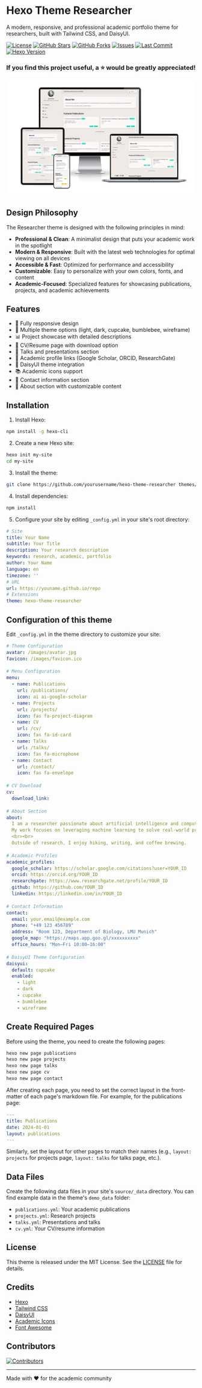 # Hexo Theme Researcher

A modern, responsive, and professional academic portfolio theme for researchers, built with Tailwind CSS, and DaisyUI.

[![License](https://img.shields.io/github/license/jiehua1995/hexo-theme-researcher)](https://github.com/jiehua1995/hexo-theme-researcher/blob/main/LICENSE)
[![GitHub Stars](https://img.shields.io/github/stars/jiehua1995/hexo-theme-researcher)](https://github.com/jiehua1995/hexo-theme-researcher/stargazers)
[![GitHub Forks](https://img.shields.io/github/forks/jiehua1995/hexo-theme-researcher)](https://github.com/jiehua1995/hexo-theme-researcher/network/members)
[![Issues](https://img.shields.io/github/issues/jiehua1995/hexo-theme-researcher)](https://github.com/jiehua1995/hexo-theme-researcher/issues)
[![Last Commit](https://img.shields.io/github/last-commit/jiehua1995/hexo-theme-researcher)](https://github.com/jiehua1995/hexo-theme-researcher/commits)
[![Hexo Version](https://img.shields.io/badge/hexo-%3E%3D7.0.0-blue)](https://hexo.io/)

### If you find this project useful, a ⭐️ would be greatly appreciated!

![Theme Preview](./source/images/preview.png)

## Design Philosophy

The Researcher theme is designed with the following principles in mind:

- **Professional & Clean**: A minimalist design that puts your academic work in the spotlight
- **Modern & Responsive**: Built with the latest web technologies for optimal viewing on all devices
- **Accessible & Fast**: Optimized for performance and accessibility
- **Customizable**: Easy to personalize with your own colors, fonts, and content
- **Academic-Focused**: Specialized features for showcasing publications, projects, and academic achievements

## Features

- 📱 Fully responsive design
- 🎨 Multiple theme options (light, dark, cupcake, bumblebee, wireframe)
- 📊 Project showcase with detailed descriptions
- 📝 CV/Resume page with download option
- 🎤 Talks and presentations section
- 🔗 Academic profile links (Google Scholar, ORCID, ResearchGate)
- 🎯 DaisyUI theme integration
- 📚 Academic icons support
- 📧 Contact information section
- 👤 About section with customizable content

## Installation

1. Install Hexo:
```bash
npm install -g hexo-cli
```

2. Create a new Hexo site:
```bash
hexo init my-site
cd my-site
```

3. Install the theme:
```bash
git clone https://github.com/yourusername/hexo-theme-researcher themes/hexo-theme-researcher
```

4. Install dependencies:
```bash
npm install
```

5. Configure your site by editing `_config.yml` in your site's root directory:
```yaml
# Site
title: Your Name
subtitle: Your Title
description: Your research description
keywords: research, academic, portfolio
author: Your Name
language: en
timezone: ''
# URL
url: https://youname.github.io/repo
# Extensions
theme: hexo-theme-researcher
```

## Configuration of this theme

Edit `_config.yml` in the theme directory to customize your site:

```yaml
# Theme Configuration
avatar: /images/avatar.jpg
favicon: /images/favicon.ico

# Menu Configuration
menu:
  - name: Publications
    url: /publications/
    icon: ai ai-google-scholar
  - name: Projects
    url: /projects/
    icon: fas fa-project-diagram
  - name: CV
    url: /cv/
    icon: fas fa-id-card
  - name: Talks
    url: /talks/
    icon: fas fa-microphone
  - name: Contact
    url: /contact/
    icon: fas fa-envelope

# CV Download
cv:
  download_link: 

# About Section
about:
  I am a researcher passionate about artificial intelligence and computational biology.
  My work focuses on leveraging machine learning to solve real-world problems.
  <br><br>
  Outside of research, I enjoy hiking, writing, and coffee brewing.

# Academic Profiles
academic_profiles:
  google_scholar: https://scholar.google.com/citations?user=YOUR_ID
  orcid: https://orcid.org/YOUR_ID
  researchgate: https://www.researchgate.net/profile/YOUR_ID
  github: https://github.com/YOUR_ID
  linkedin: https://linkedin.com/in/YOUR_ID

# Contact Information
contact:
  email: your.email@example.com
  phone: "+49 123 456789"
  address: "Room 123, Department of Biology, LMU Munich"
  google_map: "https://maps.app.goo.gl/xxxxxxxxxx"
  office_hours: "Mon–Fri 10:00–16:00"

# DaisyUI Theme Configuration
daisyui:
  default: cupcake
  enabled:
    - light
    - dark
    - cupcake
    - bumblebee
    - wireframe
```

## Create Required Pages

Before using the theme, you need to create the following pages:

```bash
hexo new page publications
hexo new page projects
hexo new page talks
hexo new page cv
hexo new page contact
```

After creating each page, you need to set the correct layout in the front-matter of each page's markdown file. For example, for the publications page:

```yaml
---
title: Publications
date: 2024-01-01
layout: publications
---
```

Similarly, set the layout for other pages to match their names (e.g., `layout: projects` for projects page, `layout: talks` for talks page, etc.).

## Data Files

Create the following data files in your site's `source/_data` directory. You can find example data in the theme's `demo_data` folder:

- `publications.yml`: Your academic publications
- `projects.yml`: Research projects
- `talks.yml`: Presentations and talks
- `cv.yml`: Your CV/resume information

## License

This theme is released under the MIT License. See the [LICENSE](LICENSE) file for details.

## Credits

- [Hexo](https://hexo.io/)
- [Tailwind CSS](https://tailwindcss.com/)
- [DaisyUI](https://daisyui.com/)
- [Academic Icons](https://jpswalsh.github.io/academicons/)
- [Font Awesome](https://fontawesome.com/)

## Contributors

[![Contributors](https://contrib.rocks/image?repo=jiehua1995/hexo-theme-researcher)](https://github.com/jiehua1995/hexo-theme-researcher/graphs/contributors)

---

Made with ❤️ for the academic community 
